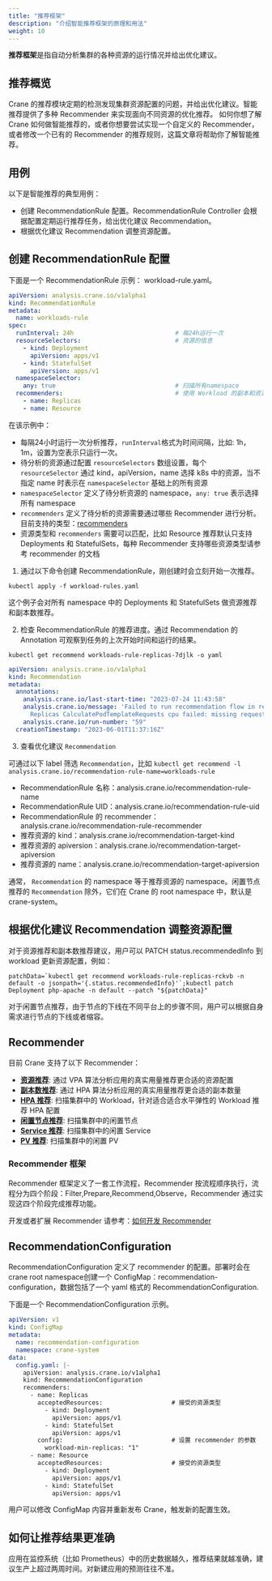 ```yaml
---
title: "推荐框架"
description: "介绍智能推荐框架的原理和用法"
weight: 10
---
```


**推荐框架**是指自动分析集群的各种资源的运行情况并给出优化建议。

## 推荐概览

Crane 的推荐模块定期的检测发现集群资源配置的问题，并给出优化建议。智能推荐提供了多种 Recommender 来实现面向不同资源的优化推荐。
如何你想了解 Crane 如何做智能推荐的，或者你想要尝试实现一个自定义的 Recommender，或者修改一个已有的 Recommender 的推荐规则，这篇文章将帮助你了解智能推荐。

## 用例

以下是智能推荐的典型用例：

- 创建 RecommendationRule 配置。RecommendationRule Controller 会根据配置定期运行推荐任务，给出优化建议 Recommendation。
- 根据优化建议 Recommendation 调整资源配置。

## 创建 RecommendationRule 配置

下面是一个 RecommendationRule 示例： workload-rule.yaml。

```yaml
apiVersion: analysis.crane.io/v1alpha1
kind: RecommendationRule
metadata:
  name: workloads-rule
spec:
  runInterval: 24h                            # 每24h运行一次
  resourceSelectors:                          # 资源的信息
    - kind: Deployment
      apiVersion: apps/v1
    - kind: StatefulSet
      apiVersion: apps/v1
  namespaceSelector:
    any: true                                 # 扫描所有namespace
  recommenders:                               # 使用 Workload 的副本和资源推荐器
    - name: Replicas
    - name: Resource
```

在该示例中：

- 每隔24小时运行一次分析推荐，`runInterval`格式为时间间隔，比如: 1h，1m，设置为空表示只运行一次。
- 待分析的资源通过配置 `resourceSelectors` 数组设置，每个 `resourceSelector` 通过 kind，apiVersion，name 选择 k8s 中的资源，当不指定 name 时表示在 `namespaceSelector` 基础上的所有资源
- `namespaceSelector` 定义了待分析资源的 namespace，`any: true` 表示选择所有 namespace
- `recommenders` 定义了待分析的资源需要通过哪些 Recommender 进行分析。目前支持的类型：[recommenders](/zh-cn/docs/tutorials/recommendation/recommendation-framework#recommender)
- 资源类型和 `recommenders` 需要可以匹配，比如 Resource 推荐默认只支持 Deployments 和 StatefulSets，每种 Recommender 支持哪些资源类型请参考 recommender 的文档

1. 通过以下命令创建 RecommendationRule，刚创建时会立刻开始一次推荐。

```shell
kubectl apply -f workload-rules.yaml
```

这个例子会对所有 namespace 中的 Deployments 和 StatefulSets 做资源推荐和副本数推荐。

2. 检查 RecommendationRule 的推荐进度。通过 Recommendation 的 Annotation 可观察到任务的上次开始时间和运行的结果。

```shell
kubectl get recommend workloads-rule-replicas-7djlk -o yaml
```

```yaml
apiVersion: analysis.crane.io/v1alpha1
kind: Recommendation
metadata:
  annotations:
    analysis.crane.io/last-start-time: "2023-07-24 11:43:58"
    analysis.crane.io/message: 'Failed to run recommendation flow in recommender Replicas:
      Replicas CalculatePodTemplateRequests cpu failed: missing request for cpu'
    analysis.crane.io/run-number: "59"
  creationTimestamp: "2023-06-01T11:37:16Z"
```

3. 查看优化建议 `Recommendation`

可通过以下 label 筛选 `Recommendation`，比如 `kubectl get recommend -l analysis.crane.io/recommendation-rule-name=workloads-rule`

- RecommendationRule 名称：analysis.crane.io/recommendation-rule-name
- RecommendationRule UID：analysis.crane.io/recommendation-rule-uid
- RecommendationRule 的 recommender：analysis.crane.io/recommendation-rule-recommender
- 推荐资源的 kind：analysis.crane.io/recommendation-target-kind
- 推荐资源的 apiversion：analysis.crane.io/recommendation-target-apiversion
- 推荐资源的 name：analysis.crane.io/recommendation-target-apiversion

通常， `Recommendation` 的 namespace 等于推荐资源的 namespace。闲置节点推荐的 `Recommendation` 除外，它们在 Crane 的 root namespace 中，默认是 crane-system。

## 根据优化建议 Recommendation 调整资源配置

对于资源推荐和副本数推荐建议，用户可以 PATCH status.recommendedInfo 到 workload 更新资源配置，例如：

```shell
patchData=`kubectl get recommend workloads-rule-replicas-rckvb -n default -o jsonpath='{.status.recommendedInfo}'`;kubectl patch Deployment php-apache -n default --patch "${patchData}"
```

对于闲置节点推荐，由于节点的下线在不同平台上的步骤不同，用户可以根据自身需求进行节点的下线或者缩容。

## Recommender

目前 Crane 支持了以下 Recommender：

- [**资源推荐**](/zh-cn/docs/tutorials/recommendation/resource-recommendation): 通过 VPA 算法分析应用的真实用量推荐更合适的资源配置
- [**副本数推荐**](/zh-cn/docs/tutorials/recommendation/replicas-recommendation): 通过 HPA 算法分析应用的真实用量推荐更合适的副本数量
- [**HPA 推荐**](/zh-cn/docs/tutorials/recommendation/hpa-recommendation): 扫描集群中的 Workload，针对适合适合水平弹性的 Workload 推荐 HPA 配置
- [**闲置节点推荐**](/zh-cn/docs/tutorials/recommendation/idlenode-recommendation): 扫描集群中的闲置节点
- [**Service 推荐**](/zh-cn/docs/tutorials/recommendation/service-recommendation): 扫描集群中的闲置 Service
- [**PV 推荐**](/zh-cn/docs/tutorials/recommendation/pv-recommendation): 扫描集群中的闲置 PV

### Recommender 框架

Recommender 框架定义了一套工作流程，Recommender 按流程顺序执行，流程分为四个阶段：Filter,Prepare,Recommend,Observe，Recommender 通过实现这四个阶段完成推荐功能。

开发或者扩展 Recommender 请参考：[如何开发 Recommender](/zh-cn/docs/tutorials/recommendation/how-to-develop-recommender)

## RecommendationConfiguration

RecommendationConfiguration 定义了 recommender 的配置。部署时会在 crane root namespace创建一个 ConfigMap：recommendation-configuration，数据包括了一个 yaml 格式的 RecommendationConfiguration.

下面是一个 RecommendationConfiguration 示例。

```yaml
apiVersion: v1
kind: ConfigMap
metadata:
  name: recommendation-configuration
  namespace: crane-system
data:
  config.yaml: |-
    apiVersion: analysis.crane.io/v1alpha1
    kind: RecommendationConfiguration
    recommenders:
      - name: Replicas
        acceptedResources:                   # 接受的资源类型
          - kind: Deployment
            apiVersion: apps/v1
          - kind: StatefulSet
            apiVersion: apps/v1
        config:                              # 设置 recommender 的参数
          workload-min-replicas: "1"         
      - name: Resource
        acceptedResources:                   # 接受的资源类型
          - kind: Deployment
            apiVersion: apps/v1
          - kind: StatefulSet
            apiVersion: apps/v1
```

用户可以修改 ConfigMap 内容并重新发布 Crane，触发新的配置生效。

## 如何让推荐结果更准确

应用在监控系统（比如 Prometheus）中的历史数据越久，推荐结果就越准确，建议生产上超过两周时间。对新建应用的预测往往不准。
